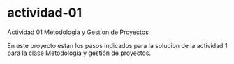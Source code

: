 # actividad-01
Actividad 01 Metodologia y Gestion de Proyectos

En este proyecto estan los pasos indicados para la solucion de la actividad 1 para la clase Metodología y gestión de proyectos.
